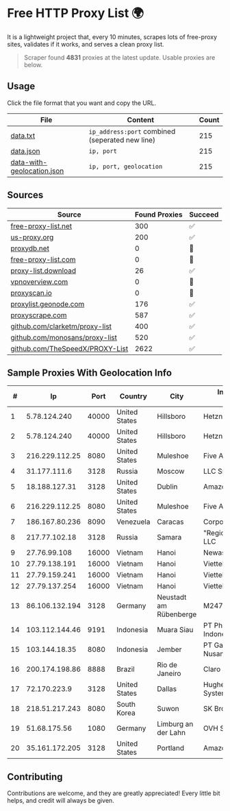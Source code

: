 
# Free HTTP Proxy List 🌍

It is a lightweight project that, every 10 minutes, scrapes lots of free-proxy sites, validates if it works, and serves a clean proxy list.


> Scraper found **4831** proxies at the latest update. Usable proxies are below.

## Usage

Click the file format that you want and copy the URL.


|File|Content|Count|
|----|-------|-----|
|[data.txt](https://raw.githubusercontent.com/themiralay/Proxy-List-World/master/data.txt)|`ip_address:port` combined (seperated new line)|215|
|[data.json](https://raw.githubusercontent.com/themiralay/Proxy-List-World/master/data.json)|`ip, port`|215|
|[data-with-geolocation.json](https://raw.githubusercontent.com/themiralay/Proxy-List-World/master/data-with-geolocation.json)|`ip, port, geolocation`|215|

## Sources

|Source|Found Proxies|Succeed|
|------|-------------|-------|
|[free-proxy-list.net](https://free-proxy-list.net)|300|✅|
|[us-proxy.org](https://www.us-proxy.org)|200|✅|
|[proxydb.net](http://proxydb.net)|0|🚫|
|[free-proxy-list.com](https://free-proxy-list.com/?page=&port=&type%5B%5D=http&type%5B%5D=https&up_time=0&search=Search)|0|🚫|
|[proxy-list.download](https://www.proxy-list.download/HTTP)|26|✅|
|[vpnoverview.com](https://vpnoverview.com/privacy/anonymous-browsing/free-proxy-servers)|0|🚫|
|[proxyscan.io](https://www.proxyscan.io)|0|🚫|
|[proxylist.geonode.com](https://proxylist.geonode.com/api/proxy-list?limit=300&page=1&sort_by=lastChecked&sort_type=desc&protocols=http,https)|176|✅|
|[proxyscrape.com](https://api.proxyscrape.com/v2/?request=displayproxies&protocol=http&timeout=10000&country=all&ssl=all&anonymity=all)|587|✅|
|[github.com/clarketm/proxy-list](https://raw.githubusercontent.com/clarketm/proxy-list/master/proxy-list-raw.txt)|400|✅|
|[github.com/monosans/proxy-list](https://raw.githubusercontent.com/monosans/proxy-list/main/proxies/http.txt)|520|✅|
|[github.com/TheSpeedX/PROXY-List](https://raw.githubusercontent.com/TheSpeedX/PROXY-List/master/http.txt)|2622|✅|


## Sample Proxies With Geolocation Info

|#|Ip|Port|Country|City|Internet Service Provider|
|-|--|----|-------|----|-------------------------|
|1|5.78.124.240|40000|United States|Hillsboro|Hetzner Online GmbH|
|2|5.78.124.240|40000|United States|Hillsboro|Hetzner Online GmbH|
|3|216.229.112.25|8080|United States|Muleshoe|Five Area Systems, LLC|
|4|31.177.111.6|3128|Russia|Moscow|LLC Smart Ape|
|5|18.188.127.31|3128|United States|Dublin|Amazon.com, Inc.|
|6|216.229.112.25|8080|United States|Muleshoe|Five Area Systems, LLC|
|7|186.167.80.236|8090|Venezuela|Caracas|Corporacion Digitel C.A|
|8|217.77.102.18|3128|Russia|Samara|"Region Svyaz Konsalt" LLC|
|9|27.76.99.108|16000|Vietnam|Hanoi|Newass2011xDSLHCMC|
|10|27.79.138.191|16000|Vietnam|Hanoi|Viettel Corporation|
|11|27.79.159.241|16000|Vietnam|Hanoi|Viettel Corporation|
|12|27.79.137.254|16000|Vietnam|Hanoi|Viettel Corporation|
|13|86.106.132.194|3128|Germany|Neustadt am Rübenberge|M247 Europe SRL|
|14|103.112.144.46|9191|Indonesia|Muara Siau|PT Phinisi Media Indonesia|
|15|103.144.18.35|8080|Indonesia|Jember|PT Gasatek Bintang Nusantara|
|16|200.174.198.86|8888|Brazil|Rio de Janeiro|Claro S.A|
|17|72.170.223.9|3128|United States|Dallas|Hughes Network Systems|
|18|218.51.217.243|8080|South Korea|Suwon|SK Broadband Co Ltd|
|19|51.68.175.56|1080|Germany|Limburg an der Lahn|OVH SAS|
|20|35.161.172.205|3128|United States|Portland|Amazon.com, Inc.|



## Contributing

Contributions are welcome, and they are greatly appreciated! Every
little bit helps, and credit will always be given.

